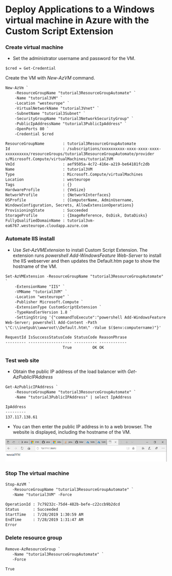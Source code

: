 # Deploy Applications to a Windows virtual machine in Azure with the Custom Script Extension 

### Create virtual machine
* Set the administrator username and password for the VM.
```
$cred = Get-Credential
```
Create the VM with *New-AzVM* command.
```
New-AzVm `
    -ResourceGroupName "tutorial3ResourceGroupAutomate" `
    -Name "tutorial3VM" `
    -Location "westeurope" `
    -VirtualNetworkName "tutorial3Vnet" `
    -SubnetName "tutorial3Subnet" `
    -SecurityGroupName "tutorial3NetworkSecurityGroup" `
    -PublicIpAddressName "tutorial3PublicIpAddress" `
    -OpenPorts 80 `
    -Credential $cred
```
```
ResourceGroupName        : tutorial3ResourceGroupAutomate
Id                       : /subscriptions/xxxxxxxxxx-xxxx-xxxx-xxxx-xxxxxxxxxx/resourceGroups/tutorial3ResourceGroupAutomate/provider
s/Microsoft.Compute/virtualMachines/tutorial3VM
VmId                     : aef9505a-4c72-416e-a219-be64181fc2db
Name                     : tutorial3VM
Type                     : Microsoft.Compute/virtualMachines
Location                 : westeurope
Tags                     : {}
HardwareProfile          : {VmSize}
NetworkProfile           : {NetworkInterfaces}
OSProfile                : {ComputerName, AdminUsername, WindowsConfiguration, Secrets, AllowExtensionOperations}
ProvisioningState        : Succeeded
StorageProfile           : {ImageReference, OsDisk, DataDisks}
FullyQualifiedDomainName : tutorial3vm-ea6767.westeurope.cloudapp.azure.com
```
### Automate IIS install
* Use *Set-AzVMExtension* to install Custom Script Extension. The extension runs *powershell Add-WindowsFeature Web-Server* to install the IIS webserver and then updates the Default.htm page to show the hostname of the VM.

```
Set-AzVMExtension -ResourceGroupName "tutorial3ResourceGroupAutomate" `
    -ExtensionName "IIS" `
    -VMName "tutorial3VM" `
    -Location "westeurope" `
    -Publisher Microsoft.Compute `
    -ExtensionType CustomScriptExtension `
    -TypeHandlerVersion 1.8 `
    -SettingString '{"commandToExecute":"powershell Add-WindowsFeature Web-Server; powershell Add-Content -Path \"C:\\inetpub\\wwwroot\\Default.htm\" -Value $($env:computername)"}'
```
```
RequestId IsSuccessStatusCode StatusCode ReasonPhrase
--------- ------------------- ---------- ------------
                         True         OK OK
```
### Test web site
* Obtain the public IP address of the load balancer with *Get-AzPublicIPAddress*
```
Get-AzPublicIPAddress `
    -ResourceGroupName "tutorial3ResourceGroupAutomate" `
    -Name "tutorial3PublicIPAddress" | select IpAddress
```
```
IpAddress
---------
137.117.138.61
```
* You can then enter the public IP address in to a web browser. The website is displayed, including the hostname of the VM.

![alt text]( ./tutorial3_iis.png "Automated IIS install")

### Stop The virtual machine
```
Stop-AzVM `
   -ResourceGroupName "tutorial3ResourceGroupAutomate" `
   -Name "tutorial3VM" -Force
```
```
OperationId : 7c79232c-75d4-482b-befe-c22ccb9b2dcd
Status      : Succeeded
StartTime   : 7/28/2019 1:30:59 AM
EndTime     : 7/28/2019 1:31:47 AM
Error
```
### Delete resource group
```
Remove-AzResourceGroup `
   -Name "tutorial3ResourceGroupAutomate" `
   -Force
```
```
True
```
